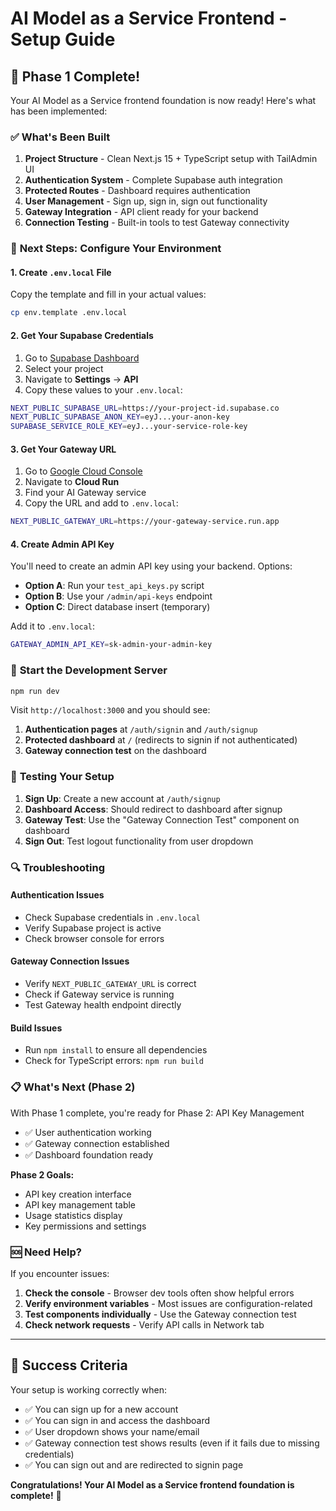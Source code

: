 # AI Model as a Service Frontend - Setup Guide

## 🎉 Phase 1 Complete!

Your AI Model as a Service frontend foundation is now ready! Here's what has been implemented:

### ✅ **What's Been Built**

1. **Project Structure** - Clean Next.js 15 + TypeScript setup with TailAdmin UI
2. **Authentication System** - Complete Supabase auth integration
3. **Protected Routes** - Dashboard requires authentication
4. **User Management** - Sign up, sign in, sign out functionality
5. **Gateway Integration** - API client ready for your backend
6. **Connection Testing** - Built-in tools to test Gateway connectivity

### 🔧 **Next Steps: Configure Your Environment**

#### **1. Create `.env.local` File**

Copy the template and fill in your actual values:

```bash
cp env.template .env.local
```

#### **2. Get Your Supabase Credentials**

1. Go to [Supabase Dashboard](https://supabase.com/dashboard)
2. Select your project
3. Navigate to **Settings** → **API**
4. Copy these values to your `.env.local`:

```bash
NEXT_PUBLIC_SUPABASE_URL=https://your-project-id.supabase.co
NEXT_PUBLIC_SUPABASE_ANON_KEY=eyJ...your-anon-key
SUPABASE_SERVICE_ROLE_KEY=eyJ...your-service-role-key
```

#### **3. Get Your Gateway URL**

1. Go to [Google Cloud Console](https://console.cloud.google.com)
2. Navigate to **Cloud Run**
3. Find your AI Gateway service
4. Copy the URL and add to `.env.local`:

```bash
NEXT_PUBLIC_GATEWAY_URL=https://your-gateway-service.run.app
```

#### **4. Create Admin API Key**

You'll need to create an admin API key using your backend. Options:

- **Option A**: Run your `test_api_keys.py` script
- **Option B**: Use your `/admin/api-keys` endpoint
- **Option C**: Direct database insert (temporary)

Add it to `.env.local`:

```bash
GATEWAY_ADMIN_API_KEY=sk-admin-your-admin-key
```

### 🚀 **Start the Development Server**

```bash
npm run dev
```

Visit `http://localhost:3000` and you should see:

1. **Authentication pages** at `/auth/signin` and `/auth/signup`
2. **Protected dashboard** at `/` (redirects to signin if not authenticated)
3. **Gateway connection test** on the dashboard

### 🧪 **Testing Your Setup**

1. **Sign Up**: Create a new account at `/auth/signup`
2. **Dashboard Access**: Should redirect to dashboard after signup
3. **Gateway Test**: Use the "Gateway Connection Test" component on dashboard
4. **Sign Out**: Test logout functionality from user dropdown

### 🔍 **Troubleshooting**

#### **Authentication Issues**
- Check Supabase credentials in `.env.local`
- Verify Supabase project is active
- Check browser console for errors

#### **Gateway Connection Issues**
- Verify `NEXT_PUBLIC_GATEWAY_URL` is correct
- Check if Gateway service is running
- Test Gateway health endpoint directly

#### **Build Issues**
- Run `npm install` to ensure all dependencies
- Check for TypeScript errors: `npm run build`

### 📋 **What's Next (Phase 2)**

With Phase 1 complete, you're ready for Phase 2: API Key Management

- ✅ User authentication working
- ✅ Gateway connection established  
- ✅ Dashboard foundation ready

**Phase 2 Goals:**
- API key creation interface
- API key management table
- Usage statistics display
- Key permissions and settings

### 🆘 **Need Help?**

If you encounter issues:

1. **Check the console** - Browser dev tools often show helpful errors
2. **Verify environment variables** - Most issues are configuration-related
3. **Test components individually** - Use the Gateway connection test
4. **Check network requests** - Verify API calls in Network tab

---

## 🎯 **Success Criteria**

Your setup is working correctly when:

- ✅ You can sign up for a new account
- ✅ You can sign in and access the dashboard
- ✅ User dropdown shows your name/email
- ✅ Gateway connection test shows results (even if it fails due to missing credentials)
- ✅ You can sign out and are redirected to signin page

**Congratulations! Your AI Model as a Service frontend foundation is complete!** 🎉
